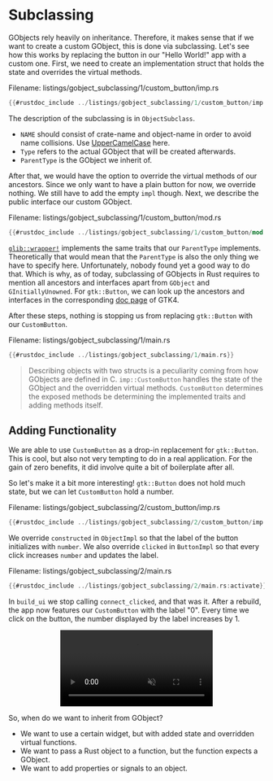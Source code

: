 # Subclassing

GObjects rely heavily on inheritance.
Therefore, it makes sense that if we want to create a custom GObject, this is done via subclassing.
Let's see how this works by replacing the button in our "Hello World!" app with a custom one.
First, we need to create an implementation struct that holds the state and overrides the virtual methods.

<span class="filename">Filename: listings/gobject_subclassing/1/custom_button/imp.rs</span>

```rust ,no_run,noplayground
{{#rustdoc_include ../listings/gobject_subclassing/1/custom_button/imp.rs}}
```
The description of the subclassing is in `ObjectSubclass`.
- `NAME` should consist of crate-name and object-name in order to avoid name collisions. Use [UpperCamelCase](https://en.wikipedia.org/wiki/Camel_case) here.
- `Type` refers to the actual GObject that will be created afterwards.
- `ParentType` is the GObject we inherit of.

After that, we would have the option to override the virtual methods of our ancestors.
Since we only want to have a plain button for now, we override nothing.
We still have to add the empty `impl` though.
Next, we describe the public interface our custom GObject.

<span class="filename">Filename: listings/gobject_subclassing/1/custom_button/mod.rs</span>

```rust ,no_run,noplayground
{{#rustdoc_include ../listings/gobject_subclassing/1/custom_button/mod.rs:mod}}
```

[`glib::wrapper!`](http://gtk-rs.org/gtk-rs-core/stable/latest/docs/glib/macro.wrapper.html) implements the same traits that our `ParentType` implements.
Theoretically that would mean that the `ParentType` is also the only thing we have to specify here.
Unfortunately, nobody found yet a good way to do that.
Which is why, as of today, subclassing of GObjects in Rust requires to mention all ancestors and interfaces apart from `GObject` and `GInitiallyUnowned`.
For `gtk::Button`, we can look up the ancestors and interfaces in the corresponding [doc page](https://docs.gtk.org/gtk4/class.Button.html#hierarchy) of GTK4.

After these steps, nothing is stopping us from replacing `gtk::Button` with our `CustomButton`.

<span class="filename">Filename: listings/gobject_subclassing/1/main.rs</span>

```rust ,no_run,noplayground
{{#rustdoc_include ../listings/gobject_subclassing/1/main.rs}}
```

> Describing objects with two structs is a peculiarity coming from how GObjects are defined in C.
> `imp::CustomButton` handles the state of the GObject and the overridden virtual methods.
> `CustomButton` determines the exposed methods be determining the implemented traits and adding methods itself. 

## Adding Functionality

We are able to use `CustomButton` as a drop-in replacement for `gtk::Button`.
This is cool, but also not very tempting to do in a real application.
For the gain of zero benefits, it did involve quite a bit of boilerplate after all.

So let's make it a bit more interesting!
`gtk::Button` does not hold much state, but we can let `CustomButton` hold a number.

<span class="filename">Filename: listings/gobject_subclassing/2/custom_button/imp.rs</span>

```rust ,no_run,noplayground
{{#rustdoc_include ../listings/gobject_subclassing/2/custom_button/imp.rs}}
```
We override `constructed` in `ObjectImpl` so that the label of the button initializes with `number`.
We also override `clicked` in `ButtonImpl` so that every click increases `number` and updates the label.

<span class="filename">Filename: listings/gobject_subclassing/2/main.rs</span>

```rust ,no_run,noplayground
{{#rustdoc_include ../listings/gobject_subclassing/2/main.rs:activate}}
```

In `build_ui` we stop calling `connect_clicked`, and that was it.
After a rebuild, the app now features our `CustomButton` with the label "0".
Every time we click on the button, the number displayed by the label increases by 1.

<div style="text-align:center">
 <video autoplay muted loop>
  <source src="vid/gobject_subclassing.webm" type="video/webm">
Your browser does not support the video tag.
 </video>
</div>

So, when do we want to inherit from GObject?
- We want to use a certain widget, but with added state and overridden virtual functions.
- We want to pass a Rust object to a function, but the function expects a GObject.
- We want to add properties or signals to an object.
